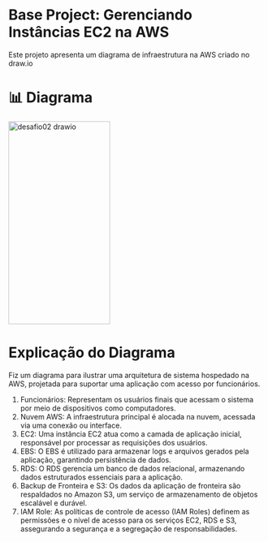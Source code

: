 # Base Project: Gerenciando Instâncias EC2 na AWS
Este projeto apresenta um diagrama de infraestrutura na AWS criado no draw.io
# 📊 Diagrama 
<img width="200" height="400" alt="desafio02 drawio" src="https://github.com/user-attachments/assets/049a2452-9ea9-4092-816c-34e483d8c84b" />

# Explicação do Diagrama
Fiz um diagrama para ilustrar uma arquitetura de sistema hospedado na AWS, projetada para suportar uma aplicação com acesso por funcionários.
1. Funcionários: Representam os usuários finais que acessam o sistema por meio de dispositivos como computadores.
2. Nuvem AWS: A infraestrutura principal é alocada na nuvem, acessada via uma conexão ou interface.
3. EC2: Uma instância EC2 atua como a camada de aplicação inicial, responsável por processar as requisições dos usuários.
4. EBS: O EBS é utilizado para armazenar logs e arquivos gerados pela aplicação, garantindo persistência de dados.
5. RDS: O RDS gerencia um banco de dados relacional, armazenando dados estruturados essenciais para a aplicação.
6. Backup de Fronteira e S3: Os dados da aplicação de fronteira são respaldados no Amazon S3, um serviço de armazenamento de objetos escalável e durável.
7. IAM Role: As políticas de controle de acesso (IAM Roles) definem as permissões e o nível de acesso para os serviços EC2, RDS e S3, assegurando a segurança e a segregação de responsabilidades.



